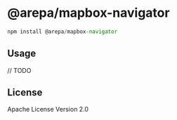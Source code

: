 # @arepa/mapbox-navigator

```javascript
npm install @arepa/mapbox-navigator
```

## Usage

// TODO

## License

Apache License Version 2.0
